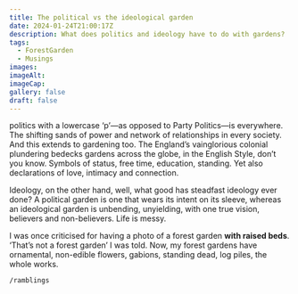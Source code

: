 ```yaml
---
title: The political vs the ideological garden
date: 2024-01-24T21:00:17Z
description: What does politics and ideology have to do with gardens?
tags: 
  - ForestGarden
  - Musings
images: 
imageAlt:
imageCap:
gallery: false
draft: false
---
```


politics with a lowercase ‘p’—as opposed to Party Politics—is everywhere. The shifting sands of power and network of relationships in every society. And this extends to gardening too. The England’s vainglorious colonial plundering bedecks gardens across the globe, in the English Style, don’t you know. Symbols of status, free time, education, standing. Yet also declarations of love, intimacy and connection.

Ideology, on the other hand, well, what good has steadfast ideology ever done? A political garden is one that wears its intent on its sleeve, whereas an ideological garden is unbending, unyielding, with one true vision, believers and non-believers. Life is messy.

I was once criticised for having a photo of a forest garden **with raised beds**. ‘That’s not a forest garden’ I was told. Now, my forest gardens have ornamental, non-edible flowers, gabions, standing dead, log piles, the whole works. 

`/ramblings`
